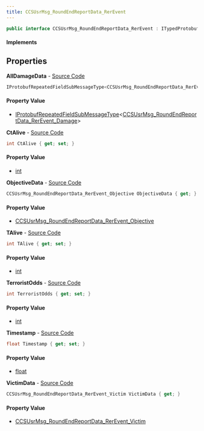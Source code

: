 ```yaml
---
title: CCSUsrMsg_RoundEndReportData_RerEvent
---
```


```csharp
public interface CCSUsrMsg_RoundEndReportData_RerEvent : ITypedProtobuf<CCSUsrMsg_RoundEndReportData_RerEvent>, INativeHandle
```

#### Implements

## Properties

**AllDamageData** - [Source Code](https://github.com/swiftly-solution/swiftlys2/blob/master/managed/src/SwiftlyS2.Generated/Protobufs/Interfaces/CCSUsrMsg_RoundEndReportData_RerEvent.cs#L31)

```csharp
IProtobufRepeatedFieldSubMessageType<CCSUsrMsg_RoundEndReportData_RerEvent_Damage> AllDamageData { get; }
```

#### Property Value

- [IProtobufRepeatedFieldSubMessageType](/docs/api/shared/netmessages/iprotobufrepeatedfieldsubmessagetype-1)<[CCSUsrMsg_RoundEndReportData_RerEvent_Damage](/docs/api/shared/protobufdefinitions/ccsusrmsg_roundendreportdata_rerevent_damage)>

**CtAlive** - [Source Code](https://github.com/swiftly-solution/swiftlys2/blob/master/managed/src/SwiftlyS2.Generated/Protobufs/Interfaces/CCSUsrMsg_RoundEndReportData_RerEvent.cs#L19)

```csharp
int CtAlive { get; set; }
```

#### Property Value

- [int](https://learn.microsoft.com/dotnet/api/system.int32)

**ObjectiveData** - [Source Code](https://github.com/swiftly-solution/swiftlys2/blob/master/managed/src/SwiftlyS2.Generated/Protobufs/Interfaces/CCSUsrMsg_RoundEndReportData_RerEvent.cs#L28)

```csharp
CCSUsrMsg_RoundEndReportData_RerEvent_Objective ObjectiveData { get; }
```

#### Property Value

- [CCSUsrMsg_RoundEndReportData_RerEvent_Objective](/docs/api/shared/protobufdefinitions/ccsusrmsg_roundendreportdata_rerevent_objective)

**TAlive** - [Source Code](https://github.com/swiftly-solution/swiftlys2/blob/master/managed/src/SwiftlyS2.Generated/Protobufs/Interfaces/CCSUsrMsg_RoundEndReportData_RerEvent.cs#L22)

```csharp
int TAlive { get; set; }
```

#### Property Value

- [int](https://learn.microsoft.com/dotnet/api/system.int32)

**TerroristOdds** - [Source Code](https://github.com/swiftly-solution/swiftlys2/blob/master/managed/src/SwiftlyS2.Generated/Protobufs/Interfaces/CCSUsrMsg_RoundEndReportData_RerEvent.cs#L16)

```csharp
int TerroristOdds { get; set; }
```

#### Property Value

- [int](https://learn.microsoft.com/dotnet/api/system.int32)

**Timestamp** - [Source Code](https://github.com/swiftly-solution/swiftlys2/blob/master/managed/src/SwiftlyS2.Generated/Protobufs/Interfaces/CCSUsrMsg_RoundEndReportData_RerEvent.cs#L13)

```csharp
float Timestamp { get; set; }
```

#### Property Value

- [float](https://learn.microsoft.com/dotnet/api/system.single)

**VictimData** - [Source Code](https://github.com/swiftly-solution/swiftlys2/blob/master/managed/src/SwiftlyS2.Generated/Protobufs/Interfaces/CCSUsrMsg_RoundEndReportData_RerEvent.cs#L25)

```csharp
CCSUsrMsg_RoundEndReportData_RerEvent_Victim VictimData { get; }
```

#### Property Value

- [CCSUsrMsg_RoundEndReportData_RerEvent_Victim](/docs/api/shared/protobufdefinitions/ccsusrmsg_roundendreportdata_rerevent_victim)

